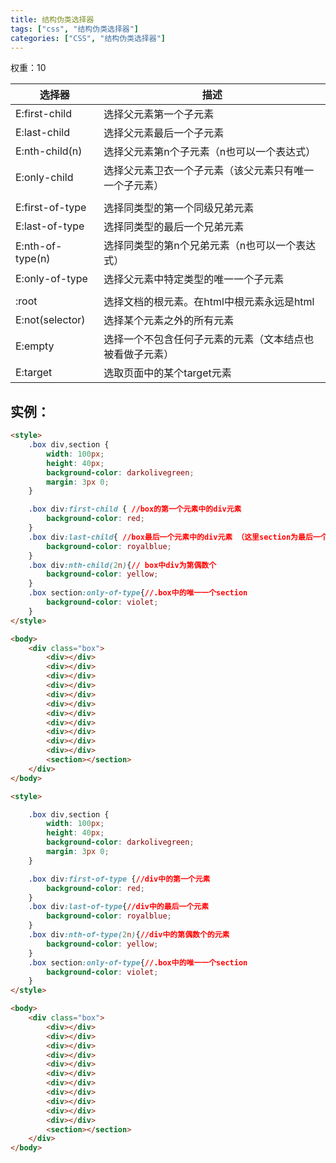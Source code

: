 ```yaml
---
title: 结构伪类选择器
tags: ["css", "结构伪类选择器"]
categories: ["CSS", "结构伪类选择器"]
---
```


权重：10

| 选择器           | 描述                                                     |
| ---------------- | -------------------------------------------------------- |
| E:first-child    | 选择父元素第一个子元素                                   |
| E:last-child     | 选择父元素最后一个子元素                                 |
| E:nth-child(n)   | 选择父元素第n个子元素（n也可以一个表达式）               |
| E:only-child     | 选择父元素卫衣一个子元素（该父元素只有唯一一个子元素）   |
|                  |                                                          |
| E:first-of-type  | 选择同类型的第一个同级兄弟元素                           |
| E:last-of-type   | 选择同类型的最后一个兄弟元素                             |
| E:nth-of-type(n) | 选择同类型的第n个兄弟元素（n也可以一个表达式）           |
| E:only-of-type   | 选择父元素中特定类型的唯一一个子元素                     |
|                  |                                                          |
| :root            | 选择文档的根元素。在html中根元素永远是html               |
| E:not(selector)  | 选择某个元素之外的所有元素                               |
| E:empty          | 选择一个不包含任何子元素的元素（文本结点也被看做子元素） |
| E:target         | 选取页面中的某个target元素                               |

## 实例：

```html
<style>
    .box div,section {
        width: 100px;
        height: 40px;
        background-color: darkolivegreen;
        margin: 3px 0;
    }

    .box div:first-child { //box的第一个元素中的div元素
        background-color: red;
    }
    .box div:last-child{ //box最后一个元素中的div元素 （这里section为最后一个元素但它不是div）
        background-color: royalblue;
    }
    .box div:nth-child(2n){// box中div为第偶数个
        background-color: yellow;
    }
    .box section:only-of-type{//.box中的唯一一个section
        background-color: violet;
    }
</style>

<body>
    <div class="box">
        <div></div>
        <div></div>
        <div></div>
        <div></div>
        <div></div>
        <div></div>
        <div></div>
        <div></div>
        <div></div>
        <div></div>
        <div></div>
        <section></section>
    </div>
</body>
```

```html
<style>

    .box div,section {
        width: 100px;
        height: 40px;
        background-color: darkolivegreen;
        margin: 3px 0;
    }

    .box div:first-of-type {//div中的第一个元素
        background-color: red;
    }
    .box div:last-of-type{//div中的最后一个元素
        background-color: royalblue;
    }
    .box div:nth-of-type(2n){//div中的第偶数个的元素
        background-color: yellow;
    }
    .box section:only-of-type{//.box中的唯一一个section
        background-color: violet;
    }
</style>

<body>
    <div class="box">
        <div></div>
        <div></div>
        <div></div>
        <div></div>
        <div></div>
        <div></div>
        <div></div>
        <div></div>
        <div></div>
        <div></div>
        <div></div>
        <section></section>
    </div>
</body>
```

